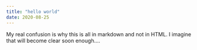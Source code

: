 ```yaml
---
title: "hello world"
date: 2020-08-25
---
```


My real confusion is why this is all in markdown and not in HTML. I imagine that will become clear soon enough....
